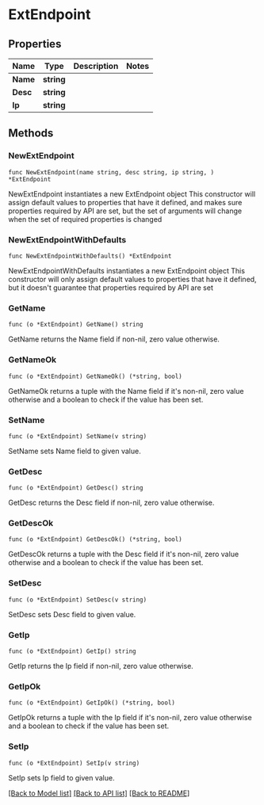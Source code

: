 # ExtEndpoint

## Properties

Name | Type | Description | Notes
------------ | ------------- | ------------- | -------------
**Name** | **string** |  | 
**Desc** | **string** |  | 
**Ip** | **string** |  | 

## Methods

### NewExtEndpoint

`func NewExtEndpoint(name string, desc string, ip string, ) *ExtEndpoint`

NewExtEndpoint instantiates a new ExtEndpoint object
This constructor will assign default values to properties that have it defined,
and makes sure properties required by API are set, but the set of arguments
will change when the set of required properties is changed

### NewExtEndpointWithDefaults

`func NewExtEndpointWithDefaults() *ExtEndpoint`

NewExtEndpointWithDefaults instantiates a new ExtEndpoint object
This constructor will only assign default values to properties that have it defined,
but it doesn't guarantee that properties required by API are set

### GetName

`func (o *ExtEndpoint) GetName() string`

GetName returns the Name field if non-nil, zero value otherwise.

### GetNameOk

`func (o *ExtEndpoint) GetNameOk() (*string, bool)`

GetNameOk returns a tuple with the Name field if it's non-nil, zero value otherwise
and a boolean to check if the value has been set.

### SetName

`func (o *ExtEndpoint) SetName(v string)`

SetName sets Name field to given value.


### GetDesc

`func (o *ExtEndpoint) GetDesc() string`

GetDesc returns the Desc field if non-nil, zero value otherwise.

### GetDescOk

`func (o *ExtEndpoint) GetDescOk() (*string, bool)`

GetDescOk returns a tuple with the Desc field if it's non-nil, zero value otherwise
and a boolean to check if the value has been set.

### SetDesc

`func (o *ExtEndpoint) SetDesc(v string)`

SetDesc sets Desc field to given value.


### GetIp

`func (o *ExtEndpoint) GetIp() string`

GetIp returns the Ip field if non-nil, zero value otherwise.

### GetIpOk

`func (o *ExtEndpoint) GetIpOk() (*string, bool)`

GetIpOk returns a tuple with the Ip field if it's non-nil, zero value otherwise
and a boolean to check if the value has been set.

### SetIp

`func (o *ExtEndpoint) SetIp(v string)`

SetIp sets Ip field to given value.



[[Back to Model list]](../README.md#documentation-for-models) [[Back to API list]](../README.md#documentation-for-api-endpoints) [[Back to README]](../README.md)


